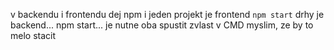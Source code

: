 
v backendu i frontendu dej npm i
jeden projekt je frontend `npm start`
drhy je backend... npm start... je nutne oba spustit zvlast v CMD
myslim, ze by to melo stacit